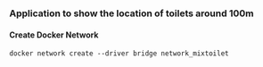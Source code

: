 ### Application to show the location of toilets around 100m


#### Create Docker Network

```
docker network create --driver bridge network_mixtoilet
```
